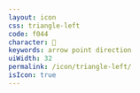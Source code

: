 ```yaml
---
layout: icon
css: triangle-left
code: f044
character: 
keywords: arrow point direction
uiWidth: 32
permalink: /icon/triangle-left/
isIcon: true
---
```

